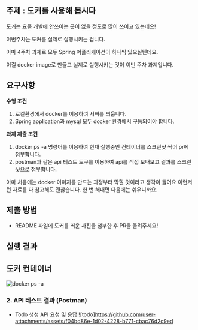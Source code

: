 ## 주제 : 도커를 사용해 봅시다

도커는 요즘 개발에 안쓰이는 곳이 없을 정도로 많이 쓰이고 있는데요! 

이번주차는 도커를 실제로 실행시키는 겁니다.

아마 4주차 과제로 모두 Spring 어플리케이션이 하나씩 있으실텐데요. 

이걸 docker image로 만들고 실제로 실행시키는 것이 이번 주차 과제입니다.

## 요구사항

**수행 조건** 

1. 로컬환경에서 docker를 이용하여 서버를 띄웁니다.
2. Spring application과 mysql 모두 docker 환경에서 구동되어야 합니다. 

**과제 제출 조건**

1. docker ps -a 명령어를 이용하여 현재 실행중인 컨테이너를 스크린샷 찍어 pr에 첨부합니다.
2. postman과 같은 api 테스트 도구를 이용하여 api를 직접 보내보고 결과를 스크린샷으로 첨부합니다.

아마 처음에는 docker 이미지를 만드는 과정부터 막힐 것이라고 생각이 들어요
이런저런 자료를 다 참고해도 괜찮습니다. 한 번 해내면 다음에는 쉬우니까요.

## 제출 방법
- README 파일에 도커를 띄운 사진을 첨부한 후 PR을 올려주세요!

## 실행 결과
## 도커 컨테이너
![docker ps -a](https://github.com/user-attachments/assets/7fb0db42-9b86-4876-add9-87045b43ca72)

### 2. API 테스트 결과 (Postman)
- Todo 생성 API 요청 및 응답
![todo]<https://github.com/user-attachments/assets/f04bd86e-1d02-4228-b771-cbac76d2c9ed>
